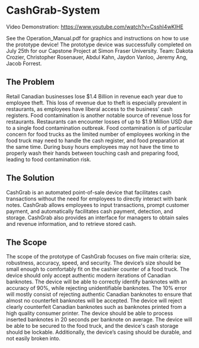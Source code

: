 # CashGrab-System
Video Demonstration: https://www.youtube.com/watch?v=CsshI4wKIHE

See the Operation_Manual.pdf for graphics and instructions on how to use the prototype device!
The prototype device was successfully completed on July 25th for our Capstone Project at Simon Fraser University. 
Team: Dakota Crozier, Christopher Rosenauer, Abdul Kahn, Jaydon Vanloo, Jeremy Ang, Jacob Forrest.

## The Problem
Retail Canadian businesses lose $1.4 Billion in revenue each year due to employee theft. This loss of revenue due to theft is especially prevalent in restaurants, as employees have liberal access to the business’ cash registers. Food contamination is another notable source of revenue loss for restaurants. Restaurants can encounter losses of up to $1.9 Million USD due to a single food contamination outbreak. Food contamination is of particular concern for food trucks as the limited number of employees working in the food truck may need to handle the cash register, and food preparation at the same time. During busy hours employees may not have the time to properly wash their hands between touching cash and preparing food, leading to food contamination risk.

## The Solution
CashGrab is an automated point-of-sale device that facilitates cash transactions without the need for employees to directly interact with bank notes. CashGrab allows employees to input transactions, prompt customer payment, and automatically facilitates cash payment, detection, and storage. CashGrab also provides an interface for managers to obtain sales and revenue information, and to retrieve stored cash.

## The Scope
The scope of the  prototype of CashGrab focuses on five main criteria: size, robustness, accuracy, speed, and security. The device’s size should be small enough to comfortably fit on the cashier counter of a food truck. The device should only accept authentic modern iterations of Canadian banknotes. The device will be able to correctly identify banknotes with an accuracy of 90%, while rejecting unidentifiable banknotes. The 10% error will mostly consist of rejecting authentic Canadian banknotes to ensure that almost no counterfeit banknotes will be accepted. The device will reject clearly counterfeit Canadian banknotes such as banknotes printed from a high quality consumer printer. The device should be able to process inserted banknotes in 20 seconds per banknote on average. The device will be able to be secured to the food truck, and the device's cash storage should be lockable. Additionally, the device’s casing should be durable, and not easily broken into.

